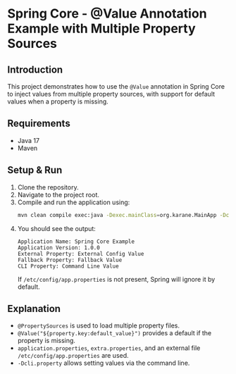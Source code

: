 # Spring Core - @Value Annotation Example with Multiple Property Sources

## Introduction
This project demonstrates how to use the `@Value` annotation in Spring Core to inject values from multiple property sources, with support for default values when a property is missing.

## Requirements
- Java 17
- Maven

## Setup & Run
1. Clone the repository.
2. Navigate to the project root.
3. Compile and run the application using:
   ```sh
   mvn clean compile exec:java -Dexec.mainClass=org.karane.MainApp -Dcli.property="Command Line Value"
   ```
4. You should see the output:
   ```
   Application Name: Spring Core Example
   Application Version: 1.0.0
   External Property: External Config Value
   Fallback Property: Fallback Value
   CLI Property: Command Line Value
   ```
   If `/etc/config/app.properties` is not present, Spring will ignore it by default.

## Explanation
- `@PropertySources` is used to load multiple property files.
- `@Value("${property.key:default_value}")` provides a default if the property is missing.
- `application.properties`, `extra.properties`, and an external file `/etc/config/app.properties` are used.
- `-Dcli.property` allows setting values via the command line.

